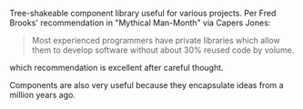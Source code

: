 Tree-shakeable component library useful for various projects. Per Fred Brooks' recommendation in "Mythical Man-Month" via Capers Jones:

> Most experienced programmers have private libraries which allow them to develop software without about 30% reused code by volume.

which recommendation is excellent after careful thought.

Components are also very useful because they encapsulate ideas from a million years ago.
